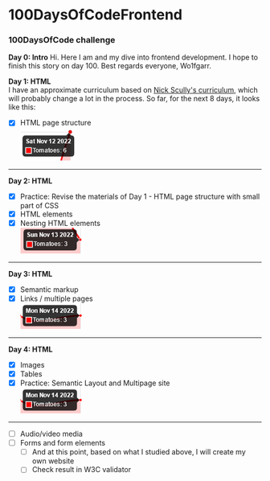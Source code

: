 # 100DaysOfCodeFrontend
### 100DaysOfCode challenge 

**Day 0: Intro**
Hi. Here I am and my dive into frontend development. I hope to finish this story on day 100. Best regards everyone, Wo1fgarr.

**Day 1: HTML**  
I have an approximate curriculum based on [Nick Scully's curriculum](https://levelup.gitconnected.com/a-100daysofcode-timeboxed-front-end-development-curriculum-cb4b6c2081c2), which will probably change a lot in the process. So far, for the next 8 days, it looks like this:
* [x] HTML page structure  
![Tomatoes finished](./src/img/2022-11-12.png)  
---
**Day 2: HTML**
* [x] Practice: Revise the materials of Day 1 - HTML page structure with small part of CSS
* [x] HTML elements
* [x] Nesting HTML elements  
![Tomatoes finished](./src/img/2022-11-13.png)   
---
**Day 3: HTML**
* [x] Semantic markup
* [x] Links / multiple pages  
![Tomatoes finished](./src/img/2022-11-14.png)
---
**Day 4: HTML**
* [x] Images
* [x] Tables 
* [x] Practice: Semantic Layout and Multipage site  
![Tomatoes finished](./src/img/2022-11-14.png)   
---
* [ ] Audio/video media
* [ ] Forms and form elements
  * [ ] And at this point, based on what I studied above, I will create my own website
  * [ ] Check result in W3C validator
